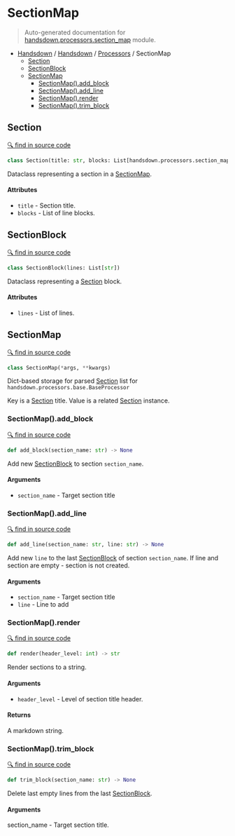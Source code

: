 # SectionMap

> Auto-generated documentation for [handsdown.processors.section_map](../handsdown/processors/section_map.py) module.

- [Handsdown](./README.md#handsdown) / [Handsdown](./handsdown_index.md#handsdown) / [Processors](./handsdown_processors_index.md#processors) / SectionMap
  - [Section](#section)
  - [SectionBlock](#sectionblock)
  - [SectionMap](#sectionmap)
    - [SectionMap().add_block](#sectionmapadd_block)
    - [SectionMap().add_line](#sectionmapadd_line)
    - [SectionMap().render](#sectionmaprender)
    - [SectionMap().trim_block](#sectionmaptrim_block)

## Section

[🔍 find in source code](../handsdown/processors/section_map.py#L20)

```python
class Section(title: str, blocks: List[handsdown.processors.section_map.SectionBlock])
```

Dataclass representing a section in a [SectionMap](#sectionmap).

#### Attributes

- `title` - Section title.
- `blocks` - List of line blocks.

## SectionBlock

[🔍 find in source code](../handsdown/processors/section_map.py#L8)

```python
class SectionBlock(lines: List[str])
```

Dataclass representing a [Section](#section) block.

#### Attributes

- `lines` - List of lines.

## SectionMap

[🔍 find in source code](../handsdown/processors/section_map.py#L33)

```python
class SectionMap(*args, **kwargs)
```

Dict-based storage for parsed [Section](#section) list for
`handsdown.processors.base.BaseProcessor`

Key is a [Section](#section) title.
Value is a related [Section](#section) instance.

### SectionMap().add_block

[🔍 find in source code](../handsdown/processors/section_map.py#L63)

```python
def add_block(section_name: str) -> None
```

Add new [SectionBlock](#sectionblock) to section `section_name`.

#### Arguments

- `section_name` - Target section title

### SectionMap().add_line

[🔍 find in source code](../handsdown/processors/section_map.py#L42)

```python
def add_line(section_name: str, line: str) -> None
```

Add new `line` to the last [SectionBlock](#sectionblock) of section `section_name`.
If line and section are empty - section is not created.

#### Arguments

- `section_name` - Target section title
- `line` - Line to add

### SectionMap().render

[🔍 find in source code](../handsdown/processors/section_map.py#L89)

```python
def render(header_level: int) -> str
```

Render sections to a string.

#### Arguments

- `header_level` - Level of section title header.

#### Returns

A markdown string.

### SectionMap().trim_block

[🔍 find in source code](../handsdown/processors/section_map.py#L75)

```python
def trim_block(section_name: str) -> None
```

Delete last empty lines from the last [SectionBlock](#sectionblock).

#### Arguments

section_name - Target section title.
